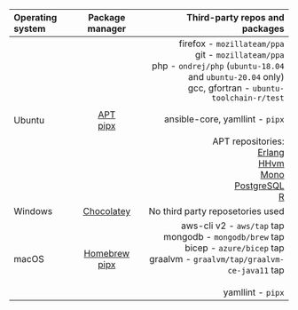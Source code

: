| Operating system | Package manager | Third-party repos and packages |
| :---        |     :---:      |          ---: |
| Ubuntu      | [APT](https://wiki.debian.org/Apt) <br/> [pipx](https://pypa.github.io/pipx)        | firefox - `mozillateam/ppa` <br> git - `mozillateam/ppa` <br/> php - `ondrej/php` (`ubuntu-18.04` and `ubuntu-20.04` only) <br/> gcc, gfortran -  `ubuntu-toolchain-r/test` <br/><br/>ansible-core, yamllint - `pipx` <br/><br/> APT repositories: <br/> [Erlang](https://packages.erlang-solutions.com/ubuntu) <br/> [HHvm](https://dl.hhvm.com/ubuntu) <br/> [Mono](https://download.mono-project.com/repo/ubuntu) <br/> [PostgreSQL](https://apt.postgresql.org/pub/repos/apt) </br> [R](https://cloud.r-project.org/bin/linux/ubuntu)|
| Windows     | [Chocolatey](https://chocolatey.org)  | No third party reposetories used     |
| macOS       | [Homebrew](https://homebrew.sh)  <br/> [pipx](https://pypa.github.io/pipx/)          | aws-cli v2 - `aws/tap` tap <br/> mongodb - `mongodb/brew` tap </br> bicep - `azure/bicep` tap </br> graalvm - `graalvm/tap/graalvm-ce-java11` tap <br/><br/> yamllint - `pipx`|                      
